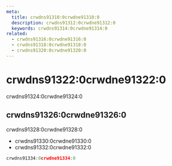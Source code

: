```yaml
---
meta:
  title: crwdns91310:0crwdne91310:0
  description: crwdns91312:0crwdne91312:0
  keywords: crwdns91314:0crwdne91314:0
related:
  - crwdns91316:0crwdne91316:0
  - crwdns91318:0crwdne91318:0
  - crwdns91320:0crwdne91320:0
---
```


# crwdns91322:0crwdne91322:0

crwdns91324:0crwdne91324:0

<entry-ad />

## crwdns91326:0crwdne91326:0

crwdns91328:0crwdne91328:0

* crwdns91330:0crwdne91330:0
* crwdns91332:0crwdne91332:0

```js
crwdns91334:0crwdne91334:0
```

<backmatter />
